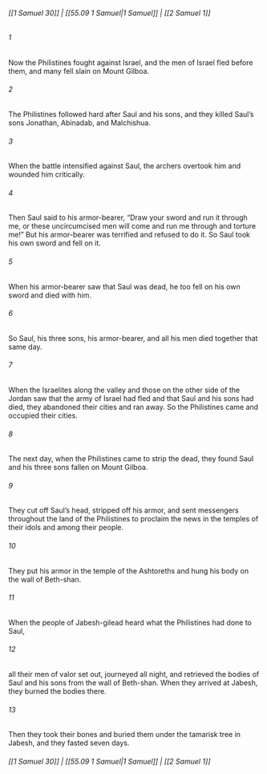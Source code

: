 
###### [[1 Samuel 30]] | [[55.09 1 Samuel|1 Samuel]] | [[2 Samuel 1]]

###### 1
Now the Philistines fought against Israel, and the men of Israel fled before them, and many fell slain on Mount Gilboa.
###### 2
The Philistines followed hard after Saul and his sons, and they killed Saul’s sons Jonathan, Abinadab, and Malchishua.
###### 3
When the battle intensified against Saul, the archers overtook him and wounded him critically.
###### 4
Then Saul said to his armor-bearer, “Draw your sword and run it through me, or these uncircumcised men will come and run me through and torture me!” But his armor-bearer was terrified and refused to do it. So Saul took his own sword and fell on it.
###### 5
When his armor-bearer saw that Saul was dead, he too fell on his own sword and died with him.
###### 6
So Saul, his three sons, his armor-bearer, and all his men died together that same day.
###### 7
When the Israelites along the valley and those on the other side of the Jordan saw that the army of Israel had fled and that Saul and his sons had died, they abandoned their cities and ran away. So the Philistines came and occupied their cities.
###### 8
The next day, when the Philistines came to strip the dead, they found Saul and his three sons fallen on Mount Gilboa.
###### 9
They cut off Saul’s head, stripped off his armor, and sent messengers throughout the land of the Philistines to proclaim the news in the temples of their idols and among their people.
###### 10
They put his armor in the temple of the Ashtoreths and hung his body on the wall of Beth-shan.
###### 11
When the people of Jabesh-gilead heard what the Philistines had done to Saul,
###### 12
all their men of valor set out, journeyed all night, and retrieved the bodies of Saul and his sons from the wall of Beth-shan. When they arrived at Jabesh, they burned the bodies there.
###### 13
Then they took their bones and buried them under the tamarisk tree in Jabesh, and they fasted seven days.

###### [[1 Samuel 30]] | [[55.09 1 Samuel|1 Samuel]] | [[2 Samuel 1]]

